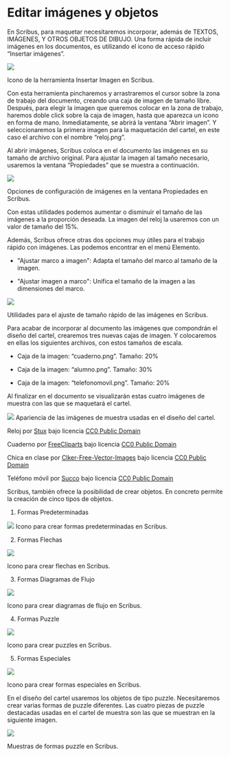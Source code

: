 
# Editar imágenes y objetos

En Scribus, para maquetar necesitaremos incorporar, además de TEXTOS, IMÁGENES, Y OTROS OBJETOS DE DIBUJO. Una forma rápida de incluir imágenes en los documentos, es utilizando el icono de acceso rápido “Insertar imágenes”. 

![](img/insertarimagenes.png)


Icono de la herramienta Insertar Imagen en Scribus.



Con esta herramienta pincharemos y arrastraremos el cursor sobre la zona de trabajo del documento, creando una caja de imagen de tamaño libre. Después, para elegir la imagen que queremos colocar en la zona de trabajo, haremos doble click sobre la caja de imagen, hasta que aparezca un icono en forma de mano. Inmediatamente, se abrirá la ventana “Abrir imagen”. Y seleccionaremos la primera imagen para la maquetación del cartel, en este caso el archivo con el nombre “reloj.png”.



Al abrir imágenes, Scribus coloca en el documento las imágenes en su tamaño de archivo original. Para ajustar la imagen al tamaño necesario, usaremos la ventana “Propiedades” que se muestra a continuación.

![](img/propiedadesimagen.png)




Opciones de configuración de imágenes en la ventana Propiedades en Scribus.





Con estas utilidades podemos aumentar o disminuir el tamaño de las imágenes a la proporción deseada. La imagen del reloj la usaremos con un valor de tamaño del 15%.



Además, Scribus ofrece otras dos opciones muy útiles para el trabajo rápido con imágenes. Las podemos encontrar en el menú Elemento.



- "Ajustar marco a imagen": Adapta el tamaño del marco al tamaño de la imagen.

- "Ajustar imagen a marco": Unifica el tamaño de la imagen a las dimensiones del marco.

![](img/ajustarmarco.png)




Utilidades para el ajuste de tamaño rápido de las imágenes en Scribus.





Para acabar de incorporar al documento las imágenes que compondrán el diseño del cartel, crearemos tres nuevas cajas de imagen. Y colocaremos en ellas los siguientes archivos, con estos tamaños de escala.



- Caja de la imagen: “cuaderno.png”. Tamaño: 20%

- Caja de la imagen: “alumno.png”. Tamaño: 30%

- Caja de la imagen: “telefonomovil.png”. Tamaño: 20%



Al finalizar en el documento se visualizarán estas cuatro imágenes de muestra con las que se maquetará el cartel.

![](img/cuatrofotos.png)
Apariencia de las imágenes de muestra usadas en el diseño del cartel.

Reloj por [Stux](https://pixabay.com/photo-499042/) bajo licencia [CC0 Public Domain](https://creativecommons.org/publicdomain/zero/1.0/)

Cuaderno por [FreeCliparts](https://pixabay.com/photo-9454/) bajo licencia [CC0 Public Domain](https://creativecommons.org/publicdomain/zero/1.0/)





Chica en clase por [Clker-Free-Vector-Images](https://pixabay.com/photo-307747/) bajo licencia [CC0 Public Domain](https://creativecommons.org/publicdomain/zero/1.0/)

Teléfono móvil por [Succo](https://pixabay.com/photo-1393371/) bajo licencia [CC0 Public Domain](https://creativecommons.org/publicdomain/zero/1.0/)





Scribus, también ofrece la posibilidad de crear objetos. En concreto permite la creación de cinco tipos de objetos.

1. Formas Predeterminadas

![](img/formaspredeterminadas.png)
Icono para crear formas predeterminadas en Scribus.



2. Formas Flechas

![](img/formasflechas.png)

Icono para crear flechas en Scribus.



3. Formas Diagramas de Flujo

![](img/formasdiagramasdeflujo.png)

Icono para crear diagramas de flujo en Scribus.



4. Formas Puzzle

![](img/formaspuzzle.png)

Icono para crear puzzles en Scribus.



5. Formas Especiales

![](img/formasespeciales.png)

Icono para crear formas especiales en Scribus.



En el diseño del cartel usaremos los objetos de tipo puzzle. Necesitaremos crear varias formas de puzzle diferentes. Las cuatro piezas de puzzle destacadas usadas en el cartel de muestra son las que se muestran en la siguiente imagen.

![](img/formaspuzzlemuestra.png)


Muestras de formas puzzle en Scribus.

